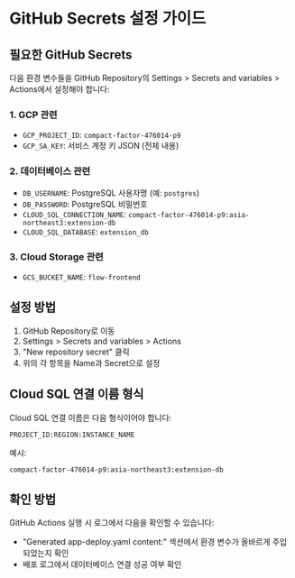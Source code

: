 # GitHub Secrets 설정 가이드

## 필요한 GitHub Secrets

다음 환경 변수들을 GitHub Repository의 Settings > Secrets and variables > Actions에서 설정해야 합니다:

### 1. GCP 관련
- `GCP_PROJECT_ID`: `compact-factor-476014-p9`
- `GCP_SA_KEY`: 서비스 계정 키 JSON (전체 내용)

### 2. 데이터베이스 관련
- `DB_USERNAME`: PostgreSQL 사용자명 (예: `postgres`)
- `DB_PASSWORD`: PostgreSQL 비밀번호
- `CLOUD_SQL_CONNECTION_NAME`: `compact-factor-476014-p9:asia-northeast3:extension-db`
- `CLOUD_SQL_DATABASE`: `extension_db`

### 3. Cloud Storage 관련
- `GCS_BUCKET_NAME`: `flow-frontend`

## 설정 방법

1. GitHub Repository로 이동
2. Settings > Secrets and variables > Actions
3. "New repository secret" 클릭
4. 위의 각 항목을 Name과 Secret으로 설정

## Cloud SQL 연결 이름 형식

Cloud SQL 연결 이름은 다음 형식이어야 합니다:
```
PROJECT_ID:REGION:INSTANCE_NAME
```

예시:
```
compact-factor-476014-p9:asia-northeast3:extension-db
```

## 확인 방법

GitHub Actions 실행 시 로그에서 다음을 확인할 수 있습니다:
- "Generated app-deploy.yaml content:" 섹션에서 환경 변수가 올바르게 주입되었는지 확인
- 배포 로그에서 데이터베이스 연결 성공 여부 확인
